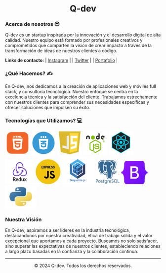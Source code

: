 <h1 align="center">Q-dev</h1>

### Acerca de nosotros 😎

Q-dev es un startup inspirada por la innovación y el desarrollo digital de alta calidad. Nuestro equipo está formado por profesionales creativos y comprometidos que comparten la visión de crear impacto a través de la transformación de ideas de nuestros clientes a código.

**Links de contacto:**
| [Instagram](https://www.instagram.com/jccl.code) |
| [Twitter](https://twitter.com/JCCL_code) |
| [Portafolio](https://www.cristiansombra.com) |

### ¿Qué Hacemos? ✍️

En Q-dev, nos dedicamos a la creación de aplicaciones web y móviles full stack, y consultoría tecnológica. Nuestro enfoque se centra en la excelencia técnica y la satisfacción del cliente. Trabajamos estrechamente con nuestros clientes para comprender sus necesidades específicas y ofrecer soluciones que impulsen su éxito.


### Tecnologías que Utilizamos? 💻

<img src="https://github.com/Q-dev-services/Q-dev-services/blob/main/images/HTML.png" alt="Ejemplo de imagen" width="80" height="80"> <img src="https://github.com/Q-dev-services/Q-dev-services/blob/main/images/CSS.png" alt="Ejemplo de imagen" width="80" height="80"> <img src="https://github.com/Q-dev-services/Q-dev-services/blob/main/images/JS.png" alt="Ejemplo de imagen" width="80" height="80"> <img src="https://github.com/Q-dev-services/Q-dev-services/blob/main/images/NODE.png" alt="Ejemplo de imagen" width="80" height="80"> <img src="https://github.com/Q-dev-services/Q-dev-services/blob/main/images/REACT.png" alt="Ejemplo de imagen" width="80" height="80"> <img src="https://github.com/Q-dev-services/Q-dev-services/blob/main/images/REDUX.png" alt="Ejemplo de imagen" width="95" height="80"> <img src="https://github.com/Q-dev-services/Q-dev-services/blob/main/images/EXPRESS.png" alt="Ejemplo de imagen" width="80" height="80"> <img src="https://github.com/Q-dev-services/Q-dev-services/blob/main/images/SEQUELIZE.png" alt="Ejemplo de imagen" width="105" height="90"> <img src="https://github.com/Q-dev-services/Q-dev-services/blob/main/images/POSTGRESQL.png" alt="Ejemplo de imagen" width="80" height="80"> <img src="https://github.com/Q-dev-services/Q-dev-services/blob/main/images/Bootstrap.png" alt="Ejemplo de imagen" width="85" height="75"> <img src="https://github.com/Q-dev-services/Q-dev-services/blob/main/images/PYTHON.png" alt="Ejemplo de imagen" width="100" height="75">



### Nuestra Visión

En Q-dev, aspiramos a ser líderes en la industria tecnológica, destacándonos por nuestra creatividad, ética de trabajo sólida y el valor excepcional que aportamos a cada proyecto. Buscamos no solo satisfacer, sino superar las expectativas de nuestros clientes, estableciendo relaciones a largo plazo basadas en la confianza y la colaboración continua.



---


<p align="center">© 2024 Q-dev. Todos los derechos reservados.</p>
